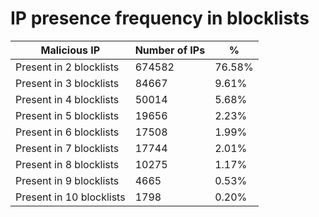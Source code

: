 # IP presence frequency in blocklists
| Malicious IP | Number of IPs | % |
|----|----|----|
| Present in 2 blocklists | 674582 | 76.58% |
| Present in 3 blocklists | 84667 | 9.61% |
| Present in 4 blocklists | 50014 | 5.68% |
| Present in 5 blocklists | 19656 | 2.23% |
| Present in 6 blocklists | 17508 | 1.99% |
| Present in 7 blocklists | 17744 | 2.01% |
| Present in 8 blocklists | 10275 | 1.17% |
| Present in 9 blocklists | 4665 | 0.53% |
| Present in 10 blocklists | 1798 | 0.20% |
